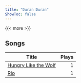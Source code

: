 ```yaml
---
title: "Duran Duran"
ShowToc: false
---
```


{{< more >}}

## Songs
Title | Plays 
----- | -----: 
[Hungry Like the Wolf](/songs/hungry-like-the-wolf) | 1
[Rio](/songs/rio) | 1

